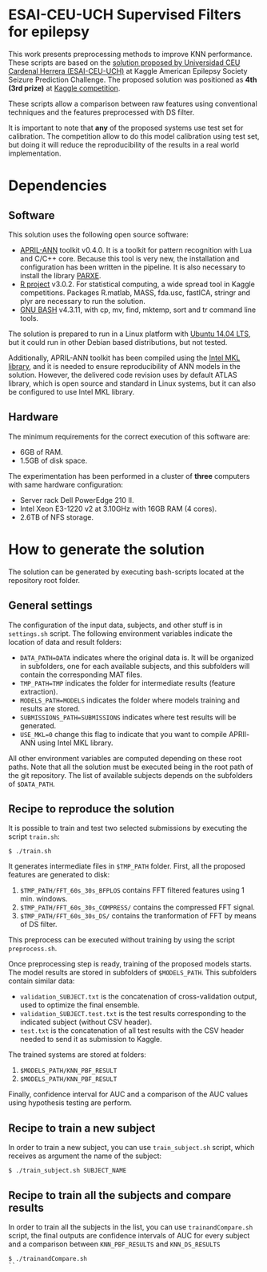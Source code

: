 # ESAI-CEU-UCH Supervised Filters for epilepsy 

This work presents  preprocessing methods to improve KNN
performance. These scripts are based on the [solution proposed by Universidad CEU Cardenal Herrera
(ESAI-CEU-UCH)](https://github.com/ESAI-CEU-UCH/kaggle-epilepsy) at Kaggle American Epilepsy Society Seizure Prediction
Challenge. The proposed solution was positioned as **4th (3rd prize)** at
[Kaggle competition](https://www.kaggle.com/c/seizure-prediction).

These scripts allow a comparison between raw features using
conventional techniques and the features preprocessed with DS filter.

It is important to note that **any** of the proposed systems use test set for
calibration. The competition allow to do this model calibration using test set,
but doing it will reduce the reproducibility of the results in a real world
implementation.

# Dependencies

## Software

This solution uses the following open source software:

- [APRIL-ANN](https://github.com/pakozm/april-ann) toolkit v0.4.0. It is a
  toolkit for pattern recognition with Lua and C/C++ core. Because this tool is
  very new, the installation and configuration has been written in the
  pipeline. It is also necessary to install the library [PARXE](https://github.com/april-org/parxe).
- [R project](http://www.r-project.org/) v3.0.2. For statistical computing, a
  wide spread tool in Kaggle competitions. Packages R.matlab, MASS, fda.usc,
  fastICA, stringr and plyr are necessary to run the solution.
- [GNU BASH](http://www.gnu.org/software/bash/) v4.3.11, with cp, mv, find,
  mktemp, sort and tr command line tools.

The solution is prepared to run in a Linux platform with
[Ubuntu 14.04 LTS](http://www.ubuntu.com/), but it could run in other Debian
based distributions, but not tested.

Additionally, APRIL-ANN toolkit has been compiled using the
[Intel MKL library](https://software.intel.com/en-us/intel-mkl), and it is
needed to ensure reproducibility of ANN models in the solution. However, the
delivered code revision uses by default ATLAS library, which is open source and
standard in Linux systems, but it can also be configured to use Intel MKL
library.

## Hardware

The minimum requirements for the correct execution of this software are:

- 6GB of RAM.
- 1.5GB of disk space.

The experimentation has been performed in a cluster of **three** computers
with same hardware configuration:

- Server rack Dell PowerEdge 210 II.
- Intel Xeon E3-1220 v2 at 3.10GHz with 16GB RAM (4 cores).
- 2.6TB of NFS storage.

# How to generate the solution

The solution can be generated by executing bash-scripts located at the
repository root folder. 

## General settings

The configuration of the input data, subjects, and other stuff is in
`settings.sh` script. The following environment variables indicate the location
of data and result folders:

- `DATA_PATH=DATA` indicates where the original data is. It will be organized in
  subfolders, one for each available subjects, and this subfolders will contain
  the corresponding MAT files.
- `TMP_PATH=TMP` indicates the folder for intermediate results (feature extraction).
- `MODELS_PATH=MODELS` indicates the folder where models training and results
  are stored.
- `SUBMISSIONS_PATH=SUBMISSIONS` indicates where test results will be generated.
- `USE_MKL=0` change this flag to indicate that you want to compile APRIl-ANN
  using Intel MKL library.

All other environment variables are computed depending on these root paths.
Note that all the solution must be executed being in the root path of the git
repository. The list of available subjects depends on the subfolders of
`$DATA_PATH`.

## Recipe to reproduce the solution

It is possible to train and test two selected submissions by executing the
script `train.sh`:

```
$ ./train.sh
```

It generates intermediate files in `$TMP_PATH` folder. First, all the proposed
features are generated to disk:

1. `$TMP_PATH/FFT_60s_30s_BFPLOS` contains FFT filtered features using 1 min. windows.
2. `$TMP_PATH/FFT_60s_30s_COMPRESS/` contains the compressed FFT signal.
3. `$TMP_PATH/FFT_60s_30s_DS/` contains the tranformation of FFT by
   means of DS filter.

This preprocess can be executed without training by using the script
`preprocess.sh`.

Once preprocessing step is ready, training of the proposed models starts. The
model results are stored in subfolders of `$MODELS_PATH`. This subfolders contain
similar data:

- `validation_SUBJECT.txt` is the concatenation of cross-validation output, used
  to optimize the final ensemble.
- `validation_SUBJECT.test.txt` is the test results corresponding to the
  indicated subject (without CSV header).
- `test.txt` is the concatenation of all test results with the CSV header needed
  to send it as submission to Kaggle.

The trained systems are stored at folders:

1. `$MODELS_PATH/KNN_PBF_RESULT`
2. `$MODELS_PATH/KNN_PBF_RESULT`


Finally, confidence interval for AUC and a comparison of the AUC
values using hypothesis testing are perform.

## Recipe to train a new subject

In order to train a new subject, you can use `train_subject.sh` script, which
receives as argument the name of the subject:

```
$ ./train_subject.sh SUBJECT_NAME
```
## Recipe to train all the subjects and compare results

In order to train all the subjects in the list, you can use
`trainandCompare.sh` script, the final outputs are confidence
intervals of AUC for every subject and a comparison between
`KNN_PBF_RESULTS` and `KNN_DS_RESULTS` 

```
$ ./trainandCompare.sh 
``

